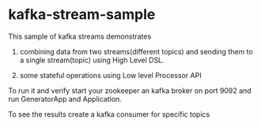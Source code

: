 # kafka-stream-sample

This sample of kafka streams demonstrates 

1. combining data from two streams(different topics) and sending them to a single stream(topic) using High Level DSL.

2. some stateful operations using Low level Processor API

To run it and verify start your zookeeper an kafka broker on port 9092 and run GeneratorApp and Application.

To see the results create a kafka consumer for specific topics
